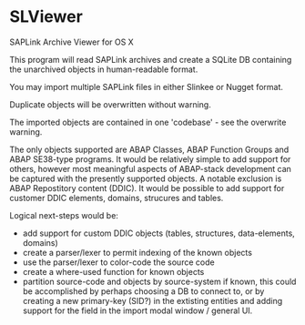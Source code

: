 # SLViewer
SAPLink Archive Viewer for OS X

This program will read SAPLink archives and create a SQLite DB containing the unarchived objects in human-readable format.  

You may import multiple SAPLink files in either Slinkee or Nugget format.

Duplicate objects will be overwritten without warning.

The imported objects are contained in one 'codebase' - see the overwrite warning.

The only objects supported are ABAP Classes, ABAP Function Groups and ABAP SE38-type programs.  It would be relatively simple to add 
support for others, however most meaningful aspects of ABAP-stack development can be captured with the presently supported objects.
A notable exclusion is ABAP Repostitory content (DDIC).  It would be possible to add support for customer DDIC elements, domains, strucures
and tables.

Logical next-steps would be: 
* add support for custom DDIC objects (tables, structures, data-elements, domains)
* create a parser/lexer to permit indexing of the known objects
* use the parser/lexer to color-code the source code
* create a where-used function for known objects
* partition source-code and objects by source-system if known, this could be accomplished by perhaps choosing a DB to connect to, or by creating a new primary-key (SID?) in the extisting entities and adding support for the field in the import modal window / general UI.

